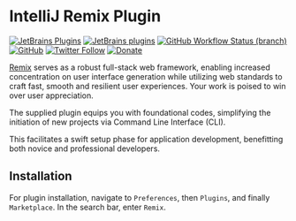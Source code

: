 # IntelliJ Remix Plugin

[![JetBrains Plugins](https://img.shields.io/jetbrains/plugin/v/18753-remix)](https://plugins.jetbrains.com/plugin/18753-remix)
[![JetBrains plugins](https://img.shields.io/jetbrains/plugin/d/18753-remix)](https://plugins.jetbrains.com/plugin/18753-remix/versions)
[![GitHub Workflow Status (branch)](https://img.shields.io/github/actions/workflow/status/KartanHQ/intellij-remix/build.yml?branch=master)](https://github.com/KartanHQ/intellij-remix/actions/workflows/build.yml)
[![GitHub](https://img.shields.io/github/license/KartanHQ/intellij-remix)](https://github.com/KartanHQ/intellij-remix/blob/master/LICENSE)
[![Twitter Follow](https://img.shields.io/badge/follow-%40nekofar-1DA1F2?logo=twitter&style=flat)](https://twitter.com/nekofar)
[![Donate](https://img.shields.io/badge/donate-nekofar.crypto-a2b9bc?logo=ko-fi&logoColor=white)](https://ud.me/nekofar.crypto)


<!-- Plugin description -->
[Remix](https://remix.run) serves as a robust full-stack web framework, enabling increased concentration on user
interface generation while utilizing web standards to craft fast, smooth and resilient user experiences. Your work is
poised to win over user appreciation.

The supplied plugin equips you with foundational codes, simplifying the initiation of new projects via Command Line
Interface (CLI).

This facilitates a swift setup phase for application development, benefitting both novice and professional developers.
<!-- Plugin description end -->

## Installation

For plugin installation, navigate to `Preferences`, then `Plugins`, and finally `Marketplace`. In the search bar,
enter `Remix`.

